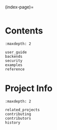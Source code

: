 (index-page)=

```{include} ../README.md

```

# Contents

```{toctree}
:maxdepth: 2

user_guide
backends
security
examples
reference
```

# Project Info

```{toctree}
:maxdepth: 2

related_projects
contributing
contributors
history
```
